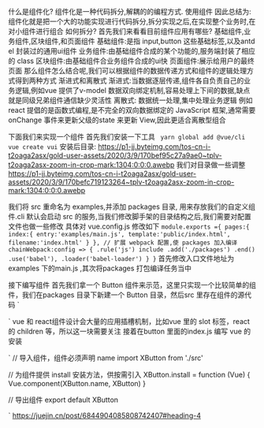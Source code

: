 什么是组件化?
组件化是一种代码拆分,解耦的的编程方式.
使用组件
因此总结为:组件化就是把一个大的功能实现进行代码拆分,拆分实现之后,在实现整个业务时,在对小组件进行组合
如何拆分?
首先我们来看看目前组件应用有哪些?
基础组件,业务组件,区块组件,和页面组件
基础组件:是指 input,button 这些基础标签,以及antd el 封装过的通用ui组件
业务组件:由基础组件合成的某个功能的,服务端封装了相应的 class
区块组件:由基础组件合业务组件合成的ui快
页面组件:展示给用户的最终页面
那么组件怎么结合呢,我们可以根据组件的数据传递方式和组件的逻辑处理方式得到两种方式 渐进式和离散式
渐进式:当数据逐层传递,组件各自负责自己的业务逻辑,例如vue 提供了v-model 数据双向绑定机制,容易处理上下间的数据,缺点就是同级兄弟组件通信缺少灵活性
离散式: 数据统一处理,集中处理业务逻辑  例如react 提倡的是函数式编程,是不完全的双向数据绑定的 JavaScript 框架,通常需要onChange 事件来更新父级的state 来更新 View,因此更适合离散型组合

下面我们来实现一个组件
首先我们安装一下工具
` 
  yarn global add @vue/cli
  vue create vui
`
安装后目录:
https://p1-jj.byteimg.com/tos-cn-i-t2oaga2asx/gold-user-assets/2020/3/9/170bef95c27a9ae0~tplv-t2oaga2asx-zoom-in-crop-mark:1304:0:0:0.awebp
我们对目录做一些调整
https://p1-jj.byteimg.com/tos-cn-i-t2oaga2asx/gold-user-assets/2020/3/9/170befc719123264~tplv-t2oaga2asx-zoom-in-crop-mark:1304:0:0:0.awebp

我们将 src 重命名为 examples,并添加 packages 目录, 用来存放我们的自定义组件.cli 默认会启动 src 的服务,当我们修改脚手架的目录结构之后,我们需要对配置文件也做一些修改
具体对 vue.config.js 修改如下
`
module.exports ={
  pages:{
     index:{
       entry:'examples/main.js',
       template:'public/index.html',
       filename:'index.html'
     }
  },
  // 扩展 webpack 配置,使 packages 加入编译
  chainWebpack:config => {
    .rule('js')
    include
    .add('./packages')
    .end()
    .use('babel'),
    .loader('babel-loader')
  }
}
`
首先修改入口文件地址为 examples 下的main.js ,其次将packages 打包编译任务当中

接下编写组件
首先我们拿一个 Button 组件来示范，这里只实现一个比较简单的组件，我们在packages 目录下新建一个 Button 目录，然后src 里存在组件的源代码
`  
 <template>
   <div class="x-button">
     <slot></slot>
   </div>
 </template>
 <script>
export default {
  name: 'x-button',
  props: {
    type: String
  }
}
</script>

<style scoped>
  .x-button {
      display: inline-block;
      padding: 3px 6px;
      background: #000;
      color: #fff;
  }
</style>

`
vue 和 react组件设计会大量的应用插槽机制，比如vue 里的 slot 标签，react 的 children 等，所以这一块需要关注
接着在button 里面的index.js 编写 vue 的安装

`
// 导入组件，组件必须声明 name
import XButton from './src'

// 为组件提供 install 安装方法，供按需引入
XButton.install = function (Vue) {
  Vue.component(XButton.name, XButton)
}

// 导出组件
export default XButton

`
https://juejin.cn/post/6844904085808742407#heading-4

 

